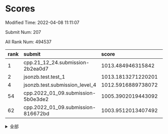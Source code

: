 # Scores

Modified Time: 2022-04-08 11:11:07

Submit Num: 207

All Rank Num: 494537

| rank |               submit               |       score        |       sigma        | pk_num |
| :--- | :--------------------------------- | :----------------- | :----------------- | :----- |
| 1    | cpp.21_12_24.submission-2b2ea0d7   | 1013.484946315842  | 0.8151573251830821 | 9556   |
| 2    | jsonzb.test.test_1                 | 1013.1813271220201 | 0.8206404012380905 | 9558   |
| 4    | jsonzb.test.submission_level_4     | 1012.5916889738072 | 0.8156064093533659 | 9556   |
| 54   | cpp.2022_01_09.submission-5b0e3de2 | 1005.3902019443092 | 0.729431672868018  | 9549   |
| 62   | cpp.2022_01_09.submission-816672bd | 1003.9512013407492 | 0.7078063611215429 | 9557   |


<details>
<summary>全部</summary>

| rank |                 submit                 |       score        |       sigma        | pk_num |
| :--- | :------------------------------------- | :----------------- | :----------------- | :----- |
| 1    | cpp.21_12_24.submission-2b2ea0d7       | 1013.484946315842  | 0.8151573251830821 | 9556   |
| 2    | jsonzb.test.test_1                     | 1013.1813271220201 | 0.8206404012380905 | 9558   |
| 3    | gobigger.level_3.submission_level_3_30 | 1012.693812066758  | 0.7938746924111498 | 9557   |
| 4    | jsonzb.test.submission_level_4         | 1012.5916889738072 | 0.8156064093533659 | 9556   |
| 5    | gobigger.level_3.submission_level_3_28 | 1011.6953299362675 | 0.7754620535454704 | 9560   |
| 6    | gobigger.level_3.submission_level_3_40 | 1011.4227582621105 | 0.7677670133505096 | 9561   |
| 7    | gobigger.level_3.submission_level_3_47 | 1011.1771945838755 | 0.7762194058233648 | 9561   |
| 8    | gobigger.level_3.submission_level_3_42 | 1010.9328989491524 | 0.7714319453497607 | 9559   |
| 9    | gobigger.level_3.submission_level_3_36 | 1010.8722177482446 | 0.7794064373156184 | 9559   |
| 10   | gobigger.level_3.submission_level_3_24 | 1010.8032510989108 | 0.785283502845118  | 9556   |
| 11   | gobigger.level_3.submission_level_3_2  | 1010.6910747595318 | 0.7529900566063307 | 9551   |
| 12   | gobigger.level_3.submission_level_3_26 | 1010.5479773196823 | 0.7497908793721284 | 9557   |
| 13   | gobigger.level_3.submission_level_3_27 | 1010.5413006387321 | 0.7812431921487323 | 9558   |
| 14   | gobigger.level_3.submission_level_3_37 | 1010.4522716758765 | 0.7485254059103648 | 9555   |
| 15   | gobigger.level_3.submission_level_3_10 | 1010.3845000666244 | 0.7884349019647777 | 9551   |
| 16   | gobigger.level_3.submission_level_3_9  | 1010.3827674715704 | 0.755277242828674  | 9555   |
| 17   | gobigger.level_3.submission_level_3_16 | 1010.3132653092035 | 0.7597421983391616 | 9558   |
| 18   | gobigger.level_3.submission_level_3_15 | 1010.2701132779358 | 0.7514434953849131 | 9550   |
| 19   | gobigger.level_3.submission_level_3_23 | 1010.2566072109177 | 0.7570391945326786 | 9552   |
| 20   | gobigger.level_3.submission_level_3_38 | 1010.2473073629565 | 0.7638888066137508 | 9561   |
| 21   | gobigger.level_3.submission_level_3_49 | 1010.2406359021937 | 0.7758125426825108 | 9554   |
| 22   | gobigger.level_3.submission_level_3_46 | 1010.1775457826384 | 0.7392026627658522 | 9559   |
| 23   | gobigger.level_3.submission_level_3_1  | 1010.1577615291027 | 0.7586939946114233 | 9559   |
| 24   | gobigger.level_3.submission_level_3_43 | 1010.0970126186054 | 0.7603020648632289 | 9558   |
| 25   | gobigger.level_3.submission_level_3_20 | 1010.0919552364516 | 0.7493468357571712 | 9553   |
| 26   | gobigger.level_3.submission_level_3_41 | 1010.0554263941427 | 0.7813440662467086 | 9554   |
| 27   | gobigger.level_3.submission_level_3_48 | 1009.9594851174393 | 0.7544906094086182 | 9560   |
| 28   | gobigger.level_3.submission_level_3_12 | 1009.9368899252166 | 0.7529757457764666 | 9556   |
| 29   | gobigger.level_3.submission_level_3_3  | 1009.9330510090707 | 0.7662912979340107 | 9554   |
| 30   | gobigger.level_3.submission_level_3_31 | 1009.922778338863  | 0.755724362459411  | 9559   |
| 31   | gobigger.level_3.submission_level_3_32 | 1009.9172728832854 | 0.7451584977074035 | 9559   |
| 32   | gobigger.level_3.submission_level_3_21 | 1009.9084942941942 | 0.7681401159533012 | 9552   |
| 33   | gobigger.level_3.submission_level_3_14 | 1009.8988672709    | 0.7832405724816536 | 9561   |
| 34   | gobigger.level_3.submission_level_3_35 | 1009.856101132344  | 0.7516665130206404 | 9554   |
| 35   | gobigger.level_3.submission_level_3_7  | 1009.7208307700589 | 0.7377551270668663 | 9557   |
| 36   | gobigger.level_3.submission_level_3_4  | 1009.7169096226955 | 0.7400854043357762 | 9558   |
| 37   | gobigger.level_3.submission_level_3_39 | 1009.6693798842344 | 0.7552840213720521 | 9559   |
| 38   | gobigger.level_3.submission_level_3_19 | 1009.5629549479578 | 0.749372130370376  | 9554   |
| 39   | gobigger.level_3.submission_level_3_45 | 1009.5622560393756 | 0.7489607913604885 | 9554   |
| 40   | gobigger.level_3.submission_level_3_18 | 1009.5232022263926 | 0.7515022740135533 | 9561   |
| 41   | gobigger.level_3.submission_level_3_22 | 1009.4999018190512 | 0.7508554862353359 | 9557   |
| 42   | gobigger.level_3.submission_level_3_13 | 1009.3899212563917 | 0.7463440991057491 | 9556   |
| 43   | gobigger.level_3.submission_level_3_0  | 1009.3006938684333 | 0.7760579995051828 | 9557   |
| 44   | gobigger.level_3.submission_level_3_29 | 1009.2287331530641 | 0.7537047773709918 | 9557   |
| 45   | gobigger.level_3.submission_level_3_5  | 1009.1930184550708 | 0.7531925010065881 | 9552   |
| 46   | gobigger.level_3.submission_level_3_33 | 1009.1614602268053 | 0.7593054604938488 | 9563   |
| 47   | gobigger.level_3.submission_level_3_25 | 1008.9342485002804 | 0.7445790014838902 | 9559   |
| 48   | gobigger.level_3.submission_level_3_44 | 1008.7162602903582 | 0.7203461288994497 | 9557   |
| 49   | gobigger.level_3.submission_level_3_17 | 1008.636756674735  | 0.7297019678320307 | 9555   |
| 50   | gobigger.level_3.submission_level_3_6  | 1008.3337495114428 | 0.7468204548110481 | 9560   |
| 51   | gobigger.level_3.submission_level_3_8  | 1008.2830789918448 | 0.7448358425006937 | 9560   |
| 52   | gobigger.level_3.submission_level_3_34 | 1008.1828223042675 | 0.7610477212615491 | 9556   |
| 53   | gobigger.level_3.submission_level_3_11 | 1007.8853217441512 | 0.7341969040672964 | 9554   |
| 54   | cpp.2022_01_09.submission-5b0e3de2     | 1005.3902019443092 | 0.729431672868018  | 9549   |
| 55   | gobigger.level_1.submission_level_1_10 | 1005.2115589385025 | 0.7136328705512944 | 9556   |
| 56   | gobigger.level_1.submission_level_1_48 | 1005.020960252661  | 0.7242587723928464 | 9551   |
| 57   | gobigger.level_1.submission_level_1_2  | 1004.5972915567626 | 0.7019548221387669 | 9560   |
| 58   | gobigger.level_1.submission_level_1_30 | 1004.3081498651657 | 0.7262951612352806 | 9555   |
| 59   | gobigger.level_1.submission_level_1_45 | 1004.0918705731115 | 0.725621803369854  | 9559   |
| 60   | gobigger.level_1.submission_level_1_38 | 1004.0689658135525 | 0.7162133914044724 | 9555   |
| 61   | gobigger.level_1.submission_level_1_43 | 1003.9680916640331 | 0.709703394077174  | 9554   |
| 62   | cpp.2022_01_09.submission-816672bd     | 1003.9512013407492 | 0.7078063611215429 | 9557   |
| 63   | gobigger.level_1.submission_level_1_31 | 1003.8345861210237 | 0.7017382544820501 | 9559   |
| 64   | gobigger.level_1.submission_level_1_21 | 1003.7551542692543 | 0.7138071801202903 | 9553   |
| 65   | gobigger.level_1.submission_level_1_0  | 1003.6877817750074 | 0.7240007136991266 | 9546   |
| 66   | gobigger.level_1.submission_level_1_32 | 1003.652539162542  | 0.7121511283961949 | 9560   |
| 67   | gobigger.level_1.submission_level_1_19 | 1003.6445442444134 | 0.7179393368496914 | 9556   |
| 68   | gobigger.level_1.submission_level_1_7  | 1003.6405951318334 | 0.7192271458066289 | 9550   |
| 69   | gobigger.level_1.submission_level_1_11 | 1003.6199274539981 | 0.708939583773936  | 9554   |
| 70   | gobigger.level_1.submission_level_1_41 | 1003.6099080038615 | 0.716460208607335  | 9550   |
| 71   | gobigger.level_1.submission_level_1_22 | 1003.5939438321413 | 0.7195432841375695 | 9555   |
| 72   | gobigger.level_1.submission_level_1_25 | 1003.589896103292  | 0.7199291173048799 | 9558   |
| 73   | gobigger.level_1.submission_level_1_28 | 1003.5788327324285 | 0.718541787167767  | 9554   |
| 74   | gobigger.level_1.submission_level_1_12 | 1003.5393925554964 | 0.7315741823950316 | 9558   |
| 75   | gobigger.level_1.submission_level_1_5  | 1003.5232137436376 | 0.7151530957964395 | 9558   |
| 76   | gobigger.level_1.submission_level_1_23 | 1003.487810637379  | 0.7208275672815612 | 9557   |
| 77   | gobigger.level_1.submission_level_1_6  | 1003.4609488068031 | 0.7034500768908254 | 9556   |
| 78   | gobigger.level_1.submission_level_1_3  | 1003.4047805798929 | 0.7114984197358135 | 9556   |
| 79   | gobigger.level_1.submission_level_1_16 | 1003.3801341041092 | 0.7103486295828073 | 9552   |
| 80   | gobigger.level_1.submission_level_1_15 | 1003.378598129231  | 0.7158259697226568 | 9558   |
| 81   | gobigger.level_1.submission_level_1_34 | 1003.3226483349413 | 0.7164704628595304 | 9561   |
| 82   | gobigger.level_1.submission_level_1_33 | 1003.3101900129448 | 0.7152584066065155 | 9552   |
| 83   | gobigger.level_1.submission_level_1_29 | 1003.3009086510883 | 0.7131167608364041 | 9558   |
| 84   | gobigger.level_1.submission_level_1_40 | 1003.2581319931156 | 0.7145739743564359 | 9562   |
| 85   | gobigger.level_1.submission_level_1_26 | 1003.1080101166763 | 0.7103549771213831 | 9555   |
| 86   | gobigger.level_1.submission_level_1_49 | 1003.0570185958504 | 0.7091889250675997 | 9557   |
| 87   | gobigger.level_1.submission_level_1_14 | 1002.9307905751406 | 0.708596014823801  | 9559   |
| 88   | gobigger.level_1.submission_level_1_4  | 1002.925786244482  | 0.7370282747299481 | 9556   |
| 89   | gobigger.level_1.submission_level_1_17 | 1002.9209530956094 | 0.7195436067656454 | 9558   |
| 90   | gobigger.level_1.submission_level_1_13 | 1002.8051320540173 | 0.7166723699884229 | 9558   |
| 91   | gobigger.level_1.submission_level_1_9  | 1002.7212805362459 | 0.7205302480612785 | 9555   |
| 92   | gobigger.level_1.submission_level_1_37 | 1002.7199158984489 | 0.7215127836107252 | 9558   |
| 93   | gobigger.level_1.submission_level_1_36 | 1002.6650973945319 | 0.709512303832603  | 9558   |
| 94   | gobigger.level_1.submission_level_1_39 | 1002.6440102732621 | 0.7098924629967813 | 9557   |
| 95   | gobigger.level_1.submission_level_1_20 | 1002.5335638737647 | 0.7127851343755066 | 9556   |
| 96   | gobigger.level_1.submission_level_1_46 | 1002.3988430925267 | 0.6991950641240755 | 9554   |
| 97   | gobigger.level_1.submission_level_1_47 | 1002.3559765522582 | 0.7126508621131227 | 9556   |
| 98   | gobigger.level_1.submission_level_1_42 | 1002.3162992471043 | 0.7151288122762317 | 9558   |
| 99   | gobigger.level_1.submission_level_1_35 | 1002.235787970535  | 0.7154160071851765 | 9553   |
| 100  | gobigger.level_1.submission_level_1_18 | 1002.2228818294594 | 0.713353054026721  | 9554   |
| 101  | gobigger.level_1.submission_level_1_8  | 1002.1663982922043 | 0.7141834672714603 | 9557   |
| 102  | gobigger.level_1.submission_level_1_1  | 1002.1655873876485 | 0.7117421792885286 | 9555   |
| 103  | gobigger.level_1.submission_level_1_44 | 1001.9518344950576 | 0.7065544596238678 | 9558   |
| 104  | gobigger.level_1.submission_level_1_27 | 1001.8814196334525 | 0.7117646647680633 | 9557   |
| 105  | gobigger.level_1.submission_level_1_24 | 1001.5705354945619 | 0.721622807596879  | 9556   |
| 106  | gobigger.random.submission_random_49   | 997.751135611075   | 0.7007347546763414 | 9555   |
| 107  | gobigger.random.submission_random_36   | 997.2179130436813  | 0.7049427220586895 | 9554   |
| 108  | gobigger.random.submission_random_28   | 997.1583631846153  | 0.7071359442090125 | 9554   |
| 109  | gobigger.random.submission_random_15   | 996.9668249605434  | 0.7169407174955869 | 9561   |
| 110  | gobigger.random.submission_random_25   | 996.8724733703524  | 0.7039973843026065 | 9558   |
| 111  | gobigger.random.submission_random_34   | 996.8715524369705  | 0.7099838677929312 | 9555   |
| 112  | gobigger.random.submission_random_13   | 996.855412299935   | 0.7139613977677904 | 9553   |
| 113  | gobigger.random.submission_random_22   | 996.8114429971554  | 0.7115760176224607 | 9552   |
| 114  | gobigger.random.submission_random_18   | 996.6354979844214  | 0.7188744104529441 | 9557   |
| 115  | gobigger.random.submission_random_12   | 996.6007928839665  | 0.721584222343204  | 9549   |
| 116  | gobigger.random.submission_random_16   | 996.4947889747588  | 0.6997560733641112 | 9556   |
| 117  | gobigger.random.submission_random_3    | 996.4888946701785  | 0.7132559213183973 | 9561   |
| 118  | gobigger.random.submission_random_40   | 996.4759482123836  | 0.6992520694743015 | 9560   |
| 119  | gobigger.random.submission_random_1    | 996.4293382934497  | 0.7023288588226566 | 9553   |
| 120  | gobigger.random.submission_random_14   | 996.3270075638678  | 0.7005048428928975 | 9556   |
| 121  | gobigger.random.submission_random_39   | 996.3103766249226  | 0.7107942733694419 | 9562   |
| 122  | gobigger.random.submission_random_20   | 996.2567973475451  | 0.716192558837857  | 9556   |
| 123  | gobigger.random.submission_random_8    | 996.2067046390302  | 0.7064649605053416 | 9555   |
| 124  | gobigger.random.submission_random_11   | 996.2032634499315  | 0.7023693608103603 | 9557   |
| 125  | gobigger.random.submission_random_42   | 996.1632470085812  | 0.7154017470736972 | 9555   |
| 126  | gobigger.random.submission_random_21   | 996.1524674717573  | 0.7016359773738852 | 9559   |
| 127  | gobigger.random.submission_random_44   | 996.1253246025697  | 0.731301199117584  | 9555   |
| 128  | gobigger.random.submission_random_0    | 996.1186739947377  | 0.7050513213380839 | 9553   |
| 129  | gobigger.random.submission_random_45   | 996.0887744791004  | 0.7166582139551816 | 9558   |
| 130  | gobigger.random.submission_random_17   | 996.0339232249625  | 0.713410954339292  | 9556   |
| 131  | gobigger.random.submission_random_37   | 996.0285584284969  | 0.7168393834635923 | 9557   |
| 132  | gobigger.random.submission_random_35   | 996.0171465548153  | 0.7028295221429035 | 9553   |
| 133  | gobigger.random.submission_random_9    | 995.9460976829777  | 0.7191291735302207 | 9558   |
| 134  | gobigger.random.submission_random_33   | 995.9279229795632  | 0.7142049136173761 | 9552   |
| 135  | gobigger.random.submission_random_4    | 995.7860341015195  | 0.7081275697659477 | 9553   |
| 136  | gobigger.random.submission_random_48   | 995.7482594613892  | 0.7204019634581937 | 9562   |
| 137  | gobigger.random.submission_random_38   | 995.7201905551373  | 0.7201008170174988 | 9559   |
| 138  | gobigger.random.submission_random_26   | 995.7178834345787  | 0.7232109732896219 | 9553   |
| 139  | gobigger.random.submission_random_5    | 995.6974232907834  | 0.7121821812074076 | 9557   |
| 140  | gobigger.random.submission_random_23   | 995.6889275006148  | 0.7029581635023305 | 9555   |
| 141  | gobigger.random.submission_random_46   | 995.6882375896051  | 0.7060462284638118 | 9558   |
| 142  | gobigger.random.submission_random_10   | 995.6800968412936  | 0.7209190342241343 | 9553   |
| 143  | gobigger.random.submission_random_6    | 995.6001315311097  | 0.6974496274471135 | 9554   |
| 144  | gobigger.random.submission_random_29   | 995.5996648489215  | 0.7356492646810571 | 9559   |
| 145  | gobigger.random.submission_random_43   | 995.5757019090416  | 0.7120883380305489 | 9551   |
| 146  | gobigger.random.submission_random_7    | 995.5196591464024  | 0.7197841160587471 | 9558   |
| 147  | gobigger.random.submission_random_2    | 995.3644644689366  | 0.6968783686515132 | 9558   |
| 148  | gobigger.random.submission_random_24   | 995.3378229881107  | 0.7033635930577721 | 9555   |
| 149  | gobigger.random.submission_random_27   | 995.3330279444783  | 0.6995408257028106 | 9562   |
| 150  | gobigger.random.submission_random_31   | 995.2792861088816  | 0.7163363756148936 | 9557   |
| 151  | gobigger.random.submission_random_41   | 995.0548504719274  | 0.7244488467420563 | 9554   |
| 152  | gobigger.random.submission_random_19   | 994.9983762237666  | 0.7273297462277255 | 9559   |
| 153  | gobigger.random.submission_random_32   | 994.7807118404355  | 0.7191456933137003 | 9557   |
| 154  | gobigger.random.submission_random_47   | 994.7283344037747  | 0.7118892126524679 | 9556   |
| 155  | gobigger.level_2.submission_level_2_44 | 994.6295818747267  | 0.7105410007995304 | 9558   |
| 156  | gobigger.random.submission_random_30   | 994.5567713062733  | 0.7182905756094846 | 9557   |
| 157  | gobigger.level_2.submission_level_2_40 | 993.9935894474372  | 0.7399281049788636 | 9559   |
| 158  | gobigger.level_2.submission_level_2_11 | 993.8115221699275  | 0.7230435690629751 | 9553   |
| 159  | gobigger.level_2.submission_level_2_0  | 993.7872102356098  | 0.7325645028466129 | 9555   |
| 160  | gobigger.level_2.submission_level_2_25 | 993.7708467316397  | 0.7297787349609256 | 9559   |
| 161  | gobigger.level_2.submission_level_2_47 | 993.5678845517496  | 0.7372485612363144 | 9557   |
| 162  | gobigger.level_2.submission_level_2_33 | 993.5491900936078  | 0.7365064577168561 | 9553   |
| 163  | gobigger.level_2.submission_level_2_8  | 993.540866116801   | 0.7366422644620257 | 9555   |
| 164  | gobigger.level_2.submission_level_2_42 | 993.4571930531146  | 0.7369491185743591 | 9557   |
| 165  | gobigger.level_2.submission_level_2_29 | 993.4274817770057  | 0.7403630188048416 | 9553   |
| 166  | gobigger.level_2.submission_level_2_10 | 993.2895601143892  | 0.732215438687764  | 9555   |
| 167  | gobigger.level_2.submission_level_2_12 | 993.2210348029216  | 0.7247896801922101 | 9561   |
| 168  | gobigger.level_2.submission_level_2_4  | 993.1936913699545  | 0.7324273342146318 | 9554   |
| 169  | gobigger.level_2.submission_level_2_18 | 992.9127222950821  | 0.7582671792199235 | 9558   |
| 170  | gobigger.level_2.submission_level_2_46 | 992.8074151087651  | 0.7278633741488351 | 9555   |
| 171  | gobigger.level_2.submission_level_2_19 | 992.7616458122835  | 0.7361964656182768 | 9557   |
| 172  | gobigger.level_2.submission_level_2_20 | 992.7307829411802  | 0.7464832735543947 | 9561   |
| 173  | gobigger.level_2.submission_level_2_13 | 992.6680358032737  | 0.7415313891687562 | 9553   |
| 174  | gobigger.level_2.submission_level_2_37 | 992.5689577667794  | 0.7453603733790012 | 9558   |
| 175  | gobigger.level_2.submission_level_2_41 | 992.5594191004543  | 0.739496249420694  | 9551   |
| 176  | gobigger.level_2.submission_level_2_15 | 992.507285717371   | 0.7272141793674773 | 9558   |
| 177  | gobigger.level_2.submission_level_2_6  | 992.5020479550302  | 0.7333636413834229 | 9559   |
| 178  | gobigger.level_2.submission_level_2_14 | 992.4976302083185  | 0.7185500544338094 | 9556   |
| 179  | gobigger.level_2.submission_level_2_32 | 992.3938505445027  | 0.7540276806630638 | 9558   |
| 180  | gobigger.level_2.submission_level_2_23 | 992.360912121248   | 0.7553946931534258 | 9550   |
| 181  | gobigger.level_2.submission_level_2_39 | 992.3340048271333  | 0.7442743357116438 | 9553   |
| 182  | gobigger.level_2.submission_level_2_28 | 992.3218963375411  | 0.7507717140719073 | 9554   |
| 183  | gobigger.level_2.submission_level_2_21 | 992.241997313124   | 0.7404274467032393 | 9557   |
| 184  | gobigger.level_2.submission_level_2_43 | 992.1430471720945  | 0.7276010789376806 | 9556   |
| 185  | gobigger.level_2.submission_level_2_16 | 992.1249415829724  | 0.7448254158372863 | 9560   |
| 186  | gobigger.level_2.submission_level_2_26 | 992.0613830839786  | 0.7405675073422062 | 9552   |
| 187  | gobigger.level_2.submission_level_2_1  | 992.0312225981352  | 0.761117104642154  | 9555   |
| 188  | gobigger.level_2.submission_level_2_49 | 991.9948394364707  | 0.7270686616090024 | 9555   |
| 189  | gobigger.level_2.submission_level_2_3  | 991.893221196225   | 0.7578495082712323 | 9559   |
| 190  | gobigger.level_2.submission_level_2_45 | 991.8745711159471  | 0.7447795413320857 | 9562   |
| 191  | gobigger.level_2.submission_level_2_35 | 991.7946114093326  | 0.7376236677908213 | 9559   |
| 192  | gobigger.level_2.submission_level_2_9  | 991.7768647172187  | 0.7505839647416345 | 9556   |
| 193  | gobigger.level_2.submission_level_2_22 | 991.7058668752937  | 0.7493561761871651 | 9553   |
| 194  | gobigger.level_2.submission_level_2_38 | 991.4736550894448  | 0.753146885549951  | 9559   |
| 195  | gobigger.level_2.submission_level_2_31 | 991.3951266151544  | 0.7555860721848784 | 9557   |
| 196  | gobigger.level_2.submission_level_2_5  | 991.357145727943   | 0.7399255106014189 | 9555   |
| 197  | gobigger.level_2.submission_level_2_30 | 991.2429773934301  | 0.7522479141972728 | 9559   |
| 198  | gobigger.level_2.submission_level_2_36 | 991.205103779307   | 0.7530387717900412 | 9559   |
| 199  | gobigger.level_2.submission_level_2_27 | 991.1148479562629  | 0.7436707276343602 | 9552   |
| 200  | gobigger.level_2.submission_level_2_24 | 990.9917839545996  | 0.7785681590679197 | 9558   |
| 201  | gobigger.level_2.submission_level_2_34 | 990.7975060341303  | 0.7591110117889968 | 9555   |
| 202  | gobigger.level_2.submission_level_2_17 | 990.7723047861485  | 0.7682157609550908 | 9556   |
| 203  | gobigger.level_2.submission_level_2_2  | 990.6774342367263  | 0.7457037934539477 | 9558   |
| 204  | gobigger.level_2.submission_level_2_48 | 990.3058209668598  | 0.7487608635571634 | 9555   |
| 205  | gobigger.level_2.submission_level_2_7  | 989.7822361829008  | 0.7761912933251891 | 9559   |
| 206  | gobigger.none.submission_none_1        | 977.0703896154215  | 1.312861002908373  | 9561   |
| 207  | gobigger.none.submission_none_0        | 976.9045901546742  | 1.2864076915982927 | 9554   |

</details>